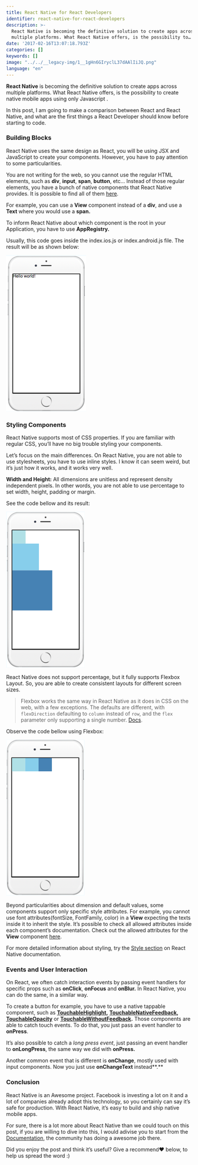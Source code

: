 ```yaml
---
title: React Native for React Developers
identifier: react-native-for-react-developers
description: >-
  React Native is becoming the definitive solution to create apps across
  multiple platforms. What React Native offers, is the possibility to…
date: '2017-02-16T13:07:18.793Z'
categories: []
keywords: []
image: "../../__legacy-img/1__1gHn6GIryclL37dAAlIiJQ.png"
language: "en"
---
```


**React Native** is becoming the definitive solution to create apps across multiple platforms. What React Native offers, is the possibility to create native mobile apps using only Javascript .

In this post, I am going to make a comparison between React and React Native, and what are the first things a React Developer should know before starting to code.

### Building Blocks

React Native uses the same design as React, you will be using JSX and JavaScript to create your components. However, you have to pay attention to some particularities.

You are not writing for the web, so you cannot use the regular HTML elements, such as **div**, **input**, **span**, **button**, etc… Instead of those regular elements, you have a bunch of native components that React Native provides. It is possible to find all of them [here](https://facebook.github.io/react-native/docs/activityindicator.html).

For example, you can use a **View** component instead of a **div**, and use a **Text** where you would use a **span.**

To inform React Native about which component is the root in your Application, you have to use **AppRegistry.**

Usually, this code goes inside the index.ios.js or index.android.js file. The result will be as shown below:

![](../../__legacy-img/1__lpr7JI__vbC7c74mFroPkFw.png)

### Styling Components

React Native supports most of CSS properties. If you are familiar with regular CSS, you’ll have no big trouble styling your components.

Let’s focus on the main differences. On React Native, you are not able to use stylesheets, you have to use inline styles. I know it can seem weird, but it’s just how it works, and it works very well.

**Width and Height:** All dimensions are unitless and represent density independent pixels. In other words, you are not able to use percentage to set width, height, padding or margin.

See the code bellow and its result:

![](../../__legacy-img/1__Y62wFQmj9nNckXN__hAeHyw.png)

React Native does not support percentage, but it fully supports Flexbox Layout. So, you are able to create consistent layouts for different screen sizes.

> Flexbox works the same way in React Native as it does in CSS on the web, with a few exceptions. The defaults are different, with `flexDirection` defaulting to `column` instead of `row`, and the `flex` parameter only supporting a single number. [Docs](https://facebook.github.io/react-native/docs/flexbox.html#content).

Observe the code bellow using Flexbox:

![](../../__legacy-img/1__3246__lb____lwol9KyvKssAw.png)

Beyond particularities about dimension and default values, some components support only specific style attributes. For example, you cannot use font attributes(fontSize, FontFamily, color) in a **View** expecting the texts inside it to inherit the style. It’s possible to check all allowed attributes inside each component’s documentation. Check out the allowed attributes for the **View** component [here](https://facebook.github.io/react-native/docs/view.html#style).

For more detailed information about styling, try the [Style section](https://facebook.github.io/react-native/docs/style.html) on React Native documentation.

### Events and User Interaction

On React, we often catch interaction events by passing event handlers for specific props such as **onClick**, **onFocus** and **onBlur.** In React Native, you can do the same, in a similar way.

To create a button for example, you have to use a native tappable component, such as [**TouchableHighlight**](https://facebook.github.io/react-native/docs/touchablehighlight.html)**,** [**TouchableNativeFeedback**](https://facebook.github.io/react-native/docs/touchablenativefeedback.html)**,** [**TouchableOpacity**](https://facebook.github.io/react-native/docs/touchableopacity.html)  or  [**TouchableWithoutFeedback**](https://facebook.github.io/react-native/docs/touchablewithoutfeedback.html)**.** Those components are able to catch touch events. To do that, you just pass an event handler to **onPress**.

It’s also possible to catch a _long press event_, just passing an event handler to **onLongPress**, the same way we did with **onPress.**

Another common event that is different is **onChange**, mostly used with input components. Now you just use **onChangeText** instead**.**

### Conclusion

React Native is an Awesome project. Facebook is investing a lot on it and a lot of companies already adopt this technology, so you certainly can say it’s safe for production. With React Native, it’s easy to build and ship native mobile apps.

For sure, there is a lot more about React Native than we could touch on this post, if you are willing to dive into this, I would adivise you to start from the [Documentation](http://facebook.github.io/react-native/docs/getting-started.html), the community has doing a awesome job there.

Did you enjoy the post and think it’s useful? Give a recommend❤️ below, to help us spread the word :)
